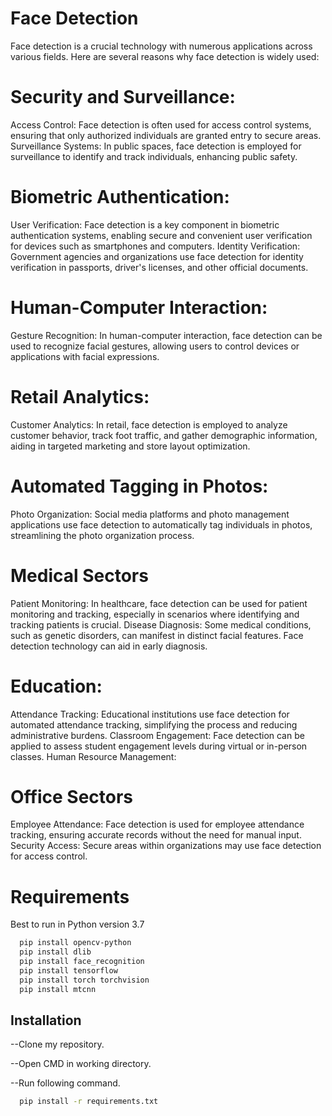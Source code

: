 
# Face Detection

Face detection is a crucial technology with numerous applications across various fields. Here are several reasons why face detection is widely used:

# Security and Surveillance:
Access Control: Face detection is often used for access control systems, ensuring that only authorized individuals are granted entry to secure areas.
Surveillance Systems: In public spaces, face detection is employed for surveillance to identify and track individuals, enhancing public safety.

# Biometric Authentication:
User Verification: Face detection is a key component in biometric authentication systems, enabling secure and convenient user verification for devices such as smartphones and computers.
Identity Verification: Government agencies and organizations use face detection for identity verification in passports, driver's licenses, and other official documents.

# Human-Computer Interaction:
Gesture Recognition: In human-computer interaction, face detection can be used to recognize facial gestures, allowing users to control devices or applications with facial expressions.

# Retail Analytics:
Customer Analytics: In retail, face detection is employed to analyze customer behavior, track foot traffic, and gather demographic information, aiding in targeted marketing and store layout optimization.

# Automated Tagging in Photos:
Photo Organization: Social media platforms and photo management applications use face detection to automatically tag individuals in photos, streamlining the photo organization process.

# Medical Sectors
Patient Monitoring: In healthcare, face detection can be used for patient monitoring and tracking, especially in scenarios where identifying and tracking patients is crucial.
Disease Diagnosis: Some medical conditions, such as genetic disorders, can manifest in distinct facial features. Face detection technology can aid in early diagnosis.

# Education:
Attendance Tracking: Educational institutions use face detection for automated attendance tracking, simplifying the process and reducing administrative burdens.
Classroom Engagement: Face detection can be applied to assess student engagement levels during virtual or in-person classes.
Human Resource Management:

# Office Sectors
Employee Attendance: Face detection is used for employee attendance tracking, ensuring accurate records without the need for manual input.
Security Access: Secure areas within organizations may use face detection for access control.

# Requirements
Best to run in Python version 3.7
```bash
  pip install opencv-python
  pip install dlib
  pip install face_recognition
  pip install tensorflow
  pip install torch torchvision
  pip install mtcnn
```

## Installation

--Clone my repository.

--Open CMD in working directory.

--Run following command.

```bash
  pip install -r requirements.txt

```

